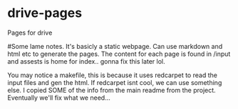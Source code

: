 # drive-pages
Pages for drive


#Some lame notes. It's basicly a static webpage. Can use markdown and html etc to generate the pages.
The content for each page is found in /input and assests is home for index.. gonna fix this later lol.

You may notice a makefile, this is because it uses redcarpet to read the input files and gen the html.
If redcarpet isnt cool, we can use something else. I copied SOME of the info from the main readme
from the project. Eventually we'll fix what we need...